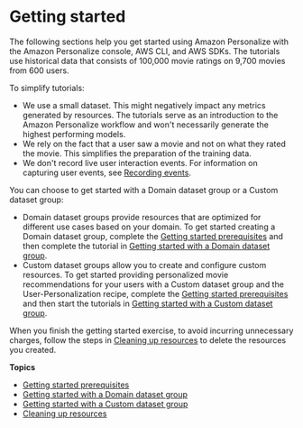 # Getting started<a name="getting-started"></a>

 The following sections help you get started using Amazon Personalize with the Amazon Personalize console, AWS CLI, and AWS SDKs\. The tutorials use historical data that consists of 100,000 movie ratings on 9,700 movies from 600 users\.

To simplify tutorials:
+  We use a small dataset\. This might negatively impact any metrics generated by resources\. The tutorials serve as an introduction to the Amazon Personalize workflow and won't necessarily generate the highest performing models\. 
+ We rely on the fact that a user saw a movie and not on what they rated the movie\. This simplifies the preparation of the training data\.
+ We don't record live user interaction events\. For information on capturing user events, see [Recording events](recording-events.md)\.

 You can choose to get started with a Domain dataset group or a Custom dataset group: 
+  Domain dataset groups provide resources that are optimized for different use cases based on your domain\. To get started creating a Domain dataset group, complete the [Getting started prerequisites](gs-prerequisites.md) and then complete the tutorial in [Getting started with a Domain dataset group](getting-started-domain.md)\. 
+  Custom dataset groups allow you to create and configure custom resources\. To get started providing personalized movie recommendations for your users with a Custom dataset group and the User\-Personalization recipe, complete the [Getting started prerequisites](gs-prerequisites.md) and then start the tutorials in [Getting started with a Custom dataset group](getting-started-custom.md)\. 

When you finish the getting started exercise, to avoid incurring unnecessary charges, follow the steps in [Cleaning up resources](gs-cleanup.md) to delete the resources you created\. 

**Topics**
+ [Getting started prerequisites](gs-prerequisites.md)
+ [Getting started with a Domain dataset group](getting-started-domain.md)
+ [Getting started with a Custom dataset group](getting-started-custom.md)
+ [Cleaning up resources](gs-cleanup.md)